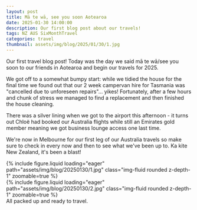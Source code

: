 ```yaml
---
layout: post
title: Mā te wā, see you soon Aotearoa
date: 2025-01-30 14:00:00
description: Our first blog post about our travels!
tags: NZ AUS SixMonthTravel
categories: travel
thumbnail: assets/img/blog/2025/01/30/1.jpg
---
```


Our first travel blog post! Today was the day we said mā te wā/see you soon to our friends in Aotearoa and begin our travels for 2025. 

We got off to a somewhat bumpy start: while we tidied the house for the final time we found out that our 2 week campervan hire for Tasmania was "cancelled due to unforeseen repairs"... yikes! Fortunately, after a few hours and chunk of stress we managed to find a replacement and then finished the house cleaning.

There was a silver lining when we got to the airport this afternoon - it turns out Chloë had booked our Australia flights while still an Emirates gold member meaning we got business lounge access one last time. 

We're now in Melbourne for our first leg of our Australia travels so make sure to check in every now and then to see what we've been up to. Ka kite New Zealand, it's been a blast!

<div class="row mt-3">
    <div class="col-sm mt-3 mt-md-0">
        {% include figure.liquid loading="eager" path="assets/img/blog/20250130/1.jpg" class="img-fluid rounded z-depth-1" zoomable=true %}
    </div>
    <div class="col-sm mt-3 mt-md-0">
        {% include figure.liquid loading="eager" path="assets/img/blog/20250130/2.jpg" class="img-fluid rounded z-depth-1" zoomable=true %}
    </div>
</div>
<div class="caption">
    All packed up and ready to travel.
</div>
